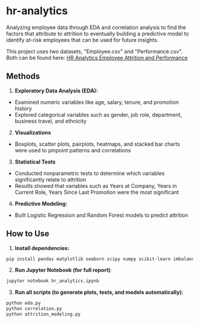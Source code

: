 # hr-analytics
Analyzing employee data through EDA and correlation analysis to find the factors that attribute to attrition to eventually building a predictive model to identify at-risk employees that can be used for future insights.

This project uses two datasets, "Employee.csv" and "Performance.csv".
Both can be found here: [HR Analytics Employee Attrition and Performance](https://www.kaggle.com/datasets/mahmoudemadabdallah/hr-analytics-employee-attrition-and-performance)

## Methods
1. **Exploratory Data Analysis (EDA):**
- Examined numeric variables like age, salary, tenure, and promotion history
- Explored categorical variables such as gender, job role, department, business travel, and ethnicity
2. **Visualizations**
- Boxplots, scatter plots, pairplots, heatmaps, and stacked bar charts were used to pinpoint patterns and correlations
3. **Statistical Tests**
- Conducted nonparametric tests to determine which variables significantly relate to attrition
- Results showed that variables such as Years at Company, Years in Current Role, Years Since Last Promotion were the most significant
4. **Predictive Modeling:**
- Built Logistic Regression and Random Forest models to predict attrition

## How to Use

1. **Install dependencies:**

```bash
pip install pandas matplotlib seaborn scipy numpy scikit-learn imbalanced-learn
```

2.  **Run Jupyter Notebook (for full report)**:

```bash
jupyter notebook hr_analytics.ipynb
```

3. **Run all scripts (to generate plots, tests, and models automatically)**:

```bash
python eda.py
python correlation.py
python attrition_modeling.py
```